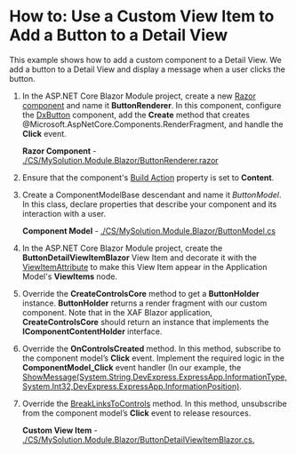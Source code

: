 # How to: Use a Custom View Item to Add a Button to a Detail View

This example shows how to add a custom component to a Detail View. We add a button to a Detail View and display a message when a user clicks the button.

1. In the ASP.NET Core Blazor Module project, create a new [Razor component](https://docs.microsoft.com/en-us/aspnet/core/blazor/components/) and name it **ButtonRenderer**. In this component, configure the [DxButton](https://docs.devexpress.com/Blazor/DevExpress.Blazor.DxButton) component, add the **Create** method that creates @Microsoft.AspNetCore.Components.RenderFragment, and handle the **Click** event. 

   **Razor Component** - [./CS/MySolution.Module.Blazor/ButtonRenderer.razor](./CS/MySolution.Module.Blazor/ButtonRenderer.razor)
 
2. Ensure that the component's [Build Action](https://docs.microsoft.com/en-us/visualstudio/ide/build-actions) property is set to **Content**.

3. Create a ComponentModelBase descendant and name it _ButtonModel_. In this class, declare properties that describe your component and its interaction with a user.
   
   **Component Model** - [./CS/MySolution.Module.Blazor/ButtonModel.cs](./CS/MySolution.Module.Blazor/ButtonModel.cs)

4. In the ASP.NET Core Blazor Module project, create the **ButtonDetailViewItemBlazor** View Item and decorate it with the [ViewItemAttribute](https://docs.devexpress.com/eXpressAppFramework/DevExpress.ExpressApp.Editors.ViewItemAttribute) to make this View Item appear in the Application Model's **ViewItems** node.

5. Override the **CreateControlsCore** method to get a **ButtonHolder** instance. **ButtonHolder** returns a render fragment with our custom component. Note that in the XAF Blazor application, **CreateControlsCore** should return an instance that implements the **IComponentContentHolder** interface.

6. Override the **OnControlsCreated** method. In this method, subscribe to the component model’s **Click** event. Implement the required logic in the **ComponentModel_Click** event handler (In our example, the [ShowMessage(System.String,DevExpress.ExpressApp.InformationType,System.Int32,DevExpress.ExpressApp.InformationPosition)](https://docs.devexpress.com/eXpressAppFramework/DevExpress.ExpressApp.ShowViewStrategyBase.ShowMessage(System.String-DevExpress.ExpressApp.InformationType-System.Int32-DevExpress.ExpressApp.InformationPosition)). 

7. Override the [BreakLinksToControls](https://docs.devexpress.com/eXpressAppFramework/DevExpress.ExpressApp.Editors.ListEditor.BreakLinksToControls) method. In this method, unsubscribe from the component model’s **Click** event to release resources.

   **Custom View Item** - [./CS/MySolution.Module.Blazor/ButtonDetailViewItemBlazor.cs.](./CS/MySolution.Module.Blazor/ButtonDetailViewItemBlazor.cs)
